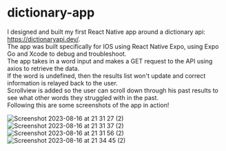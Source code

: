 # dictionary-app
I designed and built my first React Native app around a dictionary api: https://dictionaryapi.dev/. <br>
The app was built specifically for IOS using React Native Expo, using Expo Go and Xcode to debug and troubleshoot. <br>
The app takes in a word input and makes a GET request to the API using axios to retrieve the data. <br>
If the word is undefined, then the results list won't update and correct information is relayed back to the user. <br>
Scrollview is added so the user can scroll down through his past results to see what other words they struggled with in the past. <br>
Following this are some screenshots of the app in action! <br>

![Screenshot 2023-08-16 at 21 31 27 (2)](https://github.com/Zipeth1010/dictionary-app/assets/120264927/feb43f02-95e3-4fa8-9338-869a41f280de)
<br>
![Screenshot 2023-08-16 at 21 31 37 (2)](https://github.com/Zipeth1010/dictionary-app/assets/120264927/210e8f4b-c2ba-4d47-9fbb-45f3ce5d75f3)
<br>
![Screenshot 2023-08-16 at 21 31 56 (2)](https://github.com/Zipeth1010/dictionary-app/assets/120264927/a31279cf-4b3d-4901-aea9-c96393b69977)
<br>
![Screenshot 2023-08-16 at 21 34 45 (2)](https://github.com/Zipeth1010/dictionary-app/assets/120264927/333c5381-c5ab-4cdd-be81-efab472bcc1f)
